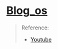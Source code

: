 # [Blog_os](https://os.phil-opp.com/)
> Reference:
> - [Youtube](https://www.youtube.com/watch?app=desktop&v=rH5jnbJ3tL4) 